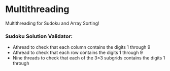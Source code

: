 # Multithreading
Multithreading for Sudoku and Array Sorting!
### Sudoku Solution Validator:
- Athread to check that each column contains the digits 1 through 9
- Athread to check that each row contains the digits 1 through 9
- Nine threads to check that each of the 3×3 subgrids contains the digits 1 through 
